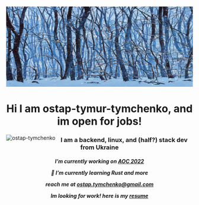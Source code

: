 

![a.png](background.jpg)<h1 align="center">Hi I am **ostap-tymur-tymchenko**, and im open for jobs!   </h1>
  
<!-- <p>&nbsp;<img align="left" src="https://github-readme-stats.vercel.app/api?username=ostap-tymchenko&show_icons=true&locale=en" alt="ostap-tymchenko" /></p> -->

<p><img align="left" src="https://github-readme-streak-stats.herokuapp.com/?user=ostap-tymchenko&" alt="ostap-tymchenko" /></p>

<h3 align="center">I am a backend, linux, and (half?) stack dev from Ukraine</h3>

<h5 align="center">

I’m currently working on [AOC 2022](https://github.com/ostap-tymchenko/advent-of-code-2022)

🌱 I’m currently learning **Rust** and more

<!-- All of my projects are available here -->

reach me at  **ostap.tymchenko@gmail.com**

Im looking for work! here is my [resume](https://docs.google.com/document/d/1jceeBEjBIUUgk_26mscVEXBGNuOi5prxM-1p99DCs2M/edit#heading=h.5rf9wr4r3no2)
</h5>
